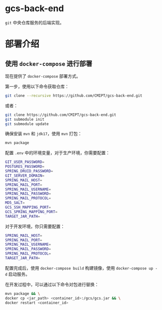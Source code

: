 # gcs-back-end

`git` 中央仓库服务的后端实现。

# 部署介绍

## 使用 `docker-compose` 进行部署

现在提供了 `docker-compose` 部署方式。

第一步，使用以下命令获取仓库：

```bash
git clone --recursive https://github.com/CMIPT/gcs-back-end.git
```

或者：

```bash
git clone https://github.com/CMIPT/gcs-back-end.git
git submodule init
git submodule update
```

确保安装 `mvn` 和 `jdk17`，使用 `mvn` 打包：

```bash
mvn package
```

配置 `.env` 中的环境变量，对于生产环境，你需要配置：

```bash
GIT_USER_PASSWORD=
POSTGRES_PASSWORD=
SPRING_DRUID_PASSWORD=
GIT_SERVER_DOMAIN=
SPRING_MAIL_HOST=
SPRING_MAIL_PORT=
SPRING_MAIL_USERNAME=
SPRING_MAIL_PASSWORD=
SPRING_MAIL_PROTOCOL=
MD5_SALT=
GCS_SSH_MAPPING_PORT=
GCS_SPRING_MAPPING_PORT=
TARGET_JAR_PATH=
```

对于开发环境，你只需要配置：

```bash
SPRING_MAIL_HOST=
SPRING_MAIL_PORT=
SPRING_MAIL_USERNAME=
SPRING_MAIL_PASSWORD=
SPRING_MAIL_PROTOCOL=
TARGET_JAR_PATH=
```

配置完成后，使用 `docker-compose build` 构建镜像，使用 `docker-compose up -d` 启动服务。

在开发过程中，可以通过以下命令对包进行替换：

```bash
mvn package && \
docker cp <jar_path> <container_id>:/gcs/gcs.jar && \
docker restart <container_id>
```
